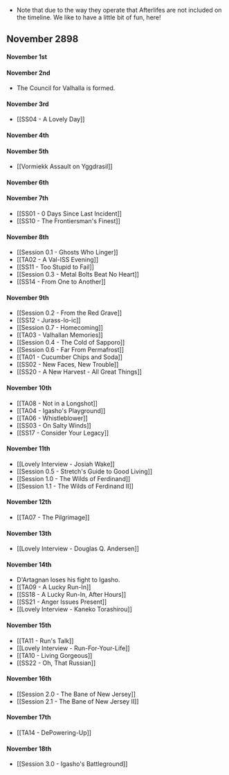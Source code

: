 * Note that due to the way they operate that Afterlifes are not included on the timeline. We like to have a little bit of fun, here!

## November 2898
#### November 1st
#### November 2nd
* The Council for Valhalla is formed.
#### November 3rd
* [[SS04 - A Lovely Day]]
#### November 4th
#### November 5th
* [[Vormiekk Assault on Yggdrasil]]
#### November 6th
#### November 7th
* [[SS01 - 0 Days Since Last Incident]]
* [[SS10 - The Frontiersman's Finest]]
#### November 8th
* [[Session 0.1 - Ghosts Who Linger]]
* [[TA02 - A Val-ISS Evening]]
* [[SS11 - Too Stupid to Fail]]
* [[Session 0.3 - Metal Bolts Beat No Heart]]
* [[SS14 - From One to Another]]
#### November 9th
* [[Session 0.2 - From the Red Grave]]
* [[SS12 - Jurass-Io-ic]]
* [[Session 0.7 - Homecoming]]
* [[TA03 - Valhallan Memories]]
* [[Session 0.4 - The Cold of Sapporo]]
* [[Session 0.6 - Far From Permafrost]]
* [[TA01 - Cucumber Chips and Soda]]
* [[SS02 - New Faces, New Trouble]]
* [[SS20 - A New Harvest - All Great Things]]
#### November 10th
* [[TA08 - Not in a Longshot]]
* [[TA04 - Igasho's Playground]]
* [[TA06 - Whistleblower]]
* [[SS03 - On Salty Winds]]
* [[SS17 - Consider Your Legacy]]
#### November 11th
* [[Lovely Interview - Josiah Wake]]
* [[Session 0.5 - Stretch's Guide to Good Living]]
* [[Session 1.0 - The Wilds of Ferdinand]]
* [[Session 1.1 - The Wilds of Ferdinand II]]
#### November 12th
* [[TA07 - The Pilgrimage]]
#### November 13th
* [[Lovely Interview - Douglas Q. Andersen]]
#### November 14th
* D'Artagnan loses his fight to Igasho.
* [[TA09 - A Lucky Run-In]]
* [[SS18 - A Lucky Run-In, After Hours]]
* [[SS21 - Anger Issues Present]]
* [[Lovely Interview - Kaneko Torashirou]]
#### November 15th
* [[TA11 - Run's Talk]]
* [[Lovely Interview - Run-For-Your-Life]]
* [[TA10 - Living Gorgeous]]
* [[SS22 - Oh, That Russian]]
#### November 16th
* [[Session 2.0 - The Bane of New Jersey]]
* [[Session 2.1 - The Bane of New Jersey II]]
#### November 17th
* [[TA14 - DePowering-Up]]
#### November 18th 
* [[Session 3.0 - Igasho's Battleground]]
